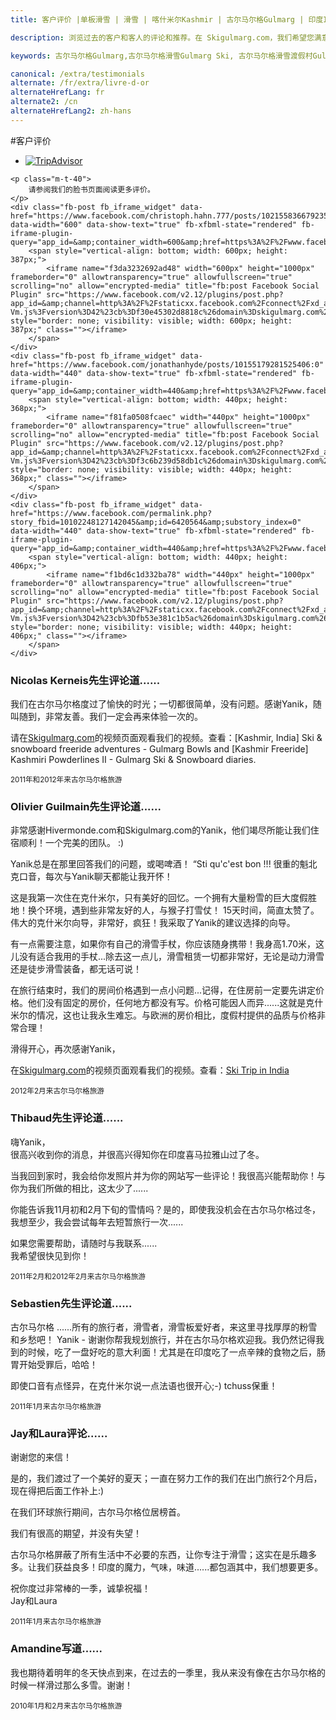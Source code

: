 ```yaml
---
title: 客户评价 |单板滑雪 | 滑雪 | 喀什米尔Kashmir | 古尔马尔格Gulmarg | 印度India | Skigulmarg.com

description: 浏览过去的客户和客人的评论和推荐。在 Skigulmarg.com，我们希望您满意并享受在喜马拉雅山Himalayas滑雪，这将会是您所有滑雪旅程中最棒及难忘的一次。

keywords: 古尔马尔格Gulmarg,古尔马尔格滑雪Gulmarg Ski, 古尔马尔格滑雪渡假村Gulmarg Ski Resort, 喀什米尔滑雪Skiing in the Himalayas, 印度滑雪Skiing in India, 喜马拉雅Himalaya, 喀什米尔Kashmir, Skigulmarg.com

canonical: /extra/testimonials
alternate: /fr/extra/livre-d-or
alternateHrefLang: fr
alternate2: /cn
alternateHrefLang2: zh-hans
---
```


#客户评价

<div class="Testimonials" id="Testimonials1">
    <div id="TA_selfserveprop446" class="TA_selfserveprop"><ul id="0mp9Fh" class="TA_links hXJ4Fn8mK"><li id="7F8EdXyC" class="KtPmLQjb"><a target="_blank" href="https://www.tripadvisor.ca/"><img src="https://www.tripadvisor.ca/img/cdsi/img2/branding/150_logo-11900-2.png" alt="TripAdvisor"/></a></li></ul></div><script async src="https://www.jscache.com/wejs?wtype=selfserveprop&amp;uniq=446&amp;locationId=15614394&amp;lang=en_CA&amp;rating=true&amp;nreviews=4&amp;writereviewlink=true&amp;popIdx=false&amp;iswide=true&amp;border=true&amp;display_version=2" data-loadtrk onload="this.loadtrk=true"></script>

    <p class="m-t-40">
        请参阅我们的脸书页面阅读更多评价。
    </p>
    <div class="fb-post fb_iframe_widget" data-href="https://www.facebook.com/christoph.hahn.777/posts/10215583667923510:0" data-width="600" data-show-text="true" fb-xfbml-state="rendered" fb-iframe-plugin-query="app_id=&amp;container_width=600&amp;href=https%3A%2F%2Fwww.facebook.com%2Fchristoph.hahn.777%2Fposts%2F10215583667923510%3A0&amp;locale=en_US&amp;sdk=joey&amp;show_text=true&amp;width=600">
        <span style="vertical-align: bottom; width: 600px; height: 387px;">
            <iframe name="f3da3232692ad48" width="600px" height="1000px" frameborder="0" allowtransparency="true" allowfullscreen="true" scrolling="no" allow="encrypted-media" title="fb:post Facebook Social Plugin" src="https://www.facebook.com/v2.12/plugins/post.php?app_id=&amp;channel=http%3A%2F%2Fstaticxx.facebook.com%2Fconnect%2Fxd_arbiter%2Fr%2FQX17B8fU-Vm.js%3Fversion%3D42%23cb%3Df30e45302d8818c%26domain%3Dskigulmarg.com%26origin%3Dhttp%253A%252F%252Fskigulmarg.com%252Ff289ce47612438%26relation%3Dparent.parent&amp;container_width=440&amp;href=https%3A%2F%2Fwww.facebook.com%2Fchristoph.hahn.777%2Fposts%2F10215583667923510%3A0&amp;locale=en_US&amp;sdk=joey&amp;show_text=true&amp;width=600" style="border: none; visibility: visible; width: 600px; height: 387px;" class=""></iframe>
        </span>
    </div>
    <div class="fb-post fb_iframe_widget" data-href="https://www.facebook.com/jonathanhyde/posts/10155179281525406:0" data-width="440" data-show-text="true" fb-xfbml-state="rendered" fb-iframe-plugin-query="app_id=&amp;container_width=440&amp;href=https%3A%2F%2Fwww.facebook.com%2Fjonathanhyde%2Fposts%2F10155179281525406%3A0&amp;locale=en_US&amp;sdk=joey&amp;show_text=true&amp;width=440">
        <span style="vertical-align: bottom; width: 440px; height: 368px;">
            <iframe name="f81fa0508fcaec" width="440px" height="1000px" frameborder="0" allowtransparency="true" allowfullscreen="true" scrolling="no" allow="encrypted-media" title="fb:post Facebook Social Plugin" src="https://www.facebook.com/v2.12/plugins/post.php?app_id=&amp;channel=http%3A%2F%2Fstaticxx.facebook.com%2Fconnect%2Fxd_arbiter%2Fr%2FQX17B8fU-Vm.js%3Fversion%3D42%23cb%3Df3c6b239d58db1c%26domain%3Dskigulmarg.com%26origin%3Dhttp%253A%252F%252Fskigulmarg.com%252Ff289ce47612438%26relation%3Dparent.parent&amp;container_width=440&amp;href=https%3A%2F%2Fwww.facebook.com%2Fjonathanhyde%2Fposts%2F10155179281525406%3A0&amp;locale=en_US&amp;sdk=joey&amp;show_text=true&amp;width=440" style="border: none; visibility: visible; width: 440px; height: 368px;" class=""></iframe>
        </span>
    </div>
    <div class="fb-post fb_iframe_widget" data-href="https://www.facebook.com/permalink.php?story_fbid=10102248127142045&amp;id=6420564&amp;substory_index=0" data-width="440" data-show-text="true" fb-xfbml-state="rendered" fb-iframe-plugin-query="app_id=&amp;container_width=440&amp;href=https%3A%2F%2Fwww.facebook.com%2Fpermalink.php%3Fstory_fbid%3D10102248127142045%26id%3D6420564%26substory_index%3D0&amp;locale=en_US&amp;sdk=joey&amp;show_text=true&amp;width=440">
        <span style="vertical-align: bottom; width: 440px; height: 406px;">
            <iframe name="f1bd6c1d332ba78" width="440px" height="1000px" frameborder="0" allowtransparency="true" allowfullscreen="true" scrolling="no" allow="encrypted-media" title="fb:post Facebook Social Plugin" src="https://www.facebook.com/v2.12/plugins/post.php?app_id=&amp;channel=http%3A%2F%2Fstaticxx.facebook.com%2Fconnect%2Fxd_arbiter%2Fr%2FQX17B8fU-Vm.js%3Fversion%3D42%23cb%3Dfb53e381c1b5ac%26domain%3Dskigulmarg.com%26origin%3Dhttp%253A%252F%252Fskigulmarg.com%252Ff289ce47612438%26relation%3Dparent.parent&amp;container_width=440&amp;href=https%3A%2F%2Fwww.facebook.com%2Fpermalink.php%3Fstory_fbid%3D10102248127142045%26id%3D6420564%26substory_index%3D0&amp;locale=en_US&amp;sdk=joey&amp;show_text=true&amp;width=440" style="border: none; visibility: visible; width: 440px; height: 406px;" class=""></iframe>
        </span>
    </div>
</div>
<div>
    <article id="1">
        <h3>Nicolas Kerneis先生评论道......</h3>
        <p>
            我们在古尔马尔格度过了愉快的时光；一切都很简单，没有问题。感谢Yanik，随叫随到，非常友善。我们一定会再来体验一次的。
        </p>
        <p>
			请在<a href="../images/gulmarg-videos.html" title="Visit our Video page">Skigulmarg.com</a>的视频页面观看我们的视频。查看：[Kashmir, India] Ski & snowboard freeride adventures - Gulmarg Bowls and [Kashmir Freeride] Kashmiri Powderlines II - Gulmarg Ski & Snowboard diaries.
        </p>
        <p><small>2011年和2012年来古尔马尔格旅游</small></p>
    </article>
    <article id="2">
        <h3>Olivier Guilmain先生评论道......</h3>
        <p>
            非常感谢Hivermonde.com和Skigulmarg.com的Yanik，他们竭尽所能让我们住宿顺利！一个完美的团队。 :)
        </p>
        <p>
            Yanik总是在那里回答我们的问题，或喝啤酒！ “Sti qu'c'est bon !!! 很重的魁北克口音，每次与Yanik聊天都能让我开怀！
        </p>
        <p>
            这是我第一次住在克什米尔，只有美好的回忆。一个拥有大量粉雪的巨大度假胜地！换个环境，遇到些非常友好的人，与猴子打雪仗！ 15天时间，简直太赞了。伟大的克什米尔向导，非常好，疯狂！我采取了Yanik的建议选择的向导。
        </p>
        <p>
            有一点需要注意，如果你有自己的滑雪手杖，你应该随身携带！我身高1.70米，这儿没有适合我用的手杖...除去这一点儿，滑雪租赁一切都非常好，无论是动力滑雪还是徒步滑雪装备，都无话可说！
        </p>
        <p>
            在旅行结束时，我们的房间价格遇到一点小问题...记得，在住房前一定要先讲定价格。他们没有固定的房价，任何地方都没有写。价格可能因人而异......这就是克什米尔的情况，这也让我永生难忘。与欧洲的房价相比，度假村提供的品质与价格非常合理！
        </p>
        <p>滑得开心，再次感谢Yanik，</p>
        <p>
            在<a href="../images/gulmarg-videos.html" title="Visit our Video page">Skigulmarg.com</a>的视频页面观看我们的视频。查看：<a href="http://vimeo.com/25656949" title="Video on Vimeo.com">Ski Trip in India</a>
        </p>
        <p><small>2012年2月来古尔马尔格旅游</small></p>
    </article>
    <article id="3">
        <h3>Thibaud先生评论道......</h3>
        <p>
            嗨Yanik，<br>
            很高兴收到你的消息，并很高兴得知你在印度喜马拉雅山过了冬。
        </p>
        <p>
            当我回到家时，我会给你发照片并为你的网站写一些评论！我很高兴能帮助你！与你为我们所做的相比，这太少了......
        </p>
        <p>
            你能告诉我11月初和2月下旬的雪情吗？是的，即使我没机会在古尔马尔格过冬，我想至少，我会尝试每年去短暂旅行一次......
        </p>
        <p>
           如果您需要帮助，请随时与我联系......<br>
            我希望很快见到你！
        </p>
        <p><small>2011年2月和2012年2月来古尔马尔格旅游</small></</p>
    </article>
    <article id="4">
        <h3>Sebastien先生评论道......</h3>
        <p>
            古尔马尔格 ......所有的旅行者，滑雪者，滑雪板爱好者，来这里寻找厚厚的粉雪和乡愁吧！ Yanik - 谢谢你帮我规划旅行，并在古尔马尔格欢迎我。我仍然记得我到的时候，吃了一盘好吃的意大利面！尤其是在印度吃了一点辛辣的食物之后，肠胃开始受罪后，哈哈！</p>
        <p>
            即使口音有点怪异，在克什米尔说一点法语也很开心;-) tchuss保重！ </p>
        <p><small>2011年1月来古尔马尔格旅游</small></p>
    </article>
    <article id="5">
        <h3>Jay和Laura评论......</h3>
        <p>谢谢您的来信！</p>
        <p>是的，我们渡过了一个美好的夏天；一直在努力工作的我们在出门旅行2个月后，现在得把后面工作补上:)</p>
        <p>在我们环球旅行期间，古尔马尔格位居榜首。</p>
        <p>我们有很高的期望，并没有失望！</p>
        <p>
            古尔马尔格屏蔽了所有生活中不必要的东西，让你专注于滑雪；这实在是乐趣多多。让我们获益良多！印度的魔力，气味，味道......都包涵其中，我们想要更多。</p>
        <p>
           祝你度过非常棒的一季，诚挚祝福！<br>
            Jay和Laura
        </p>
        <p><small>2011年1月来古尔马尔格旅游</small></p>
    </article>
    <article id="6">
        <h3>Amandine写道......</h3>
        <p>我也期待着明年的冬天快点到来，在过去的一季里，我从来没有像在古尔马尔格的时候一样滑过那么多雪。谢谢！</p>
        <p><small>2010年1月和2月来古尔马尔格旅游</small></p>
    </article>
</div>
